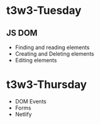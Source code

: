 # t3w3-Tuesday

## JS DOM
- Finding and reading elements
- Creating and Deleting elements
- Editing elements

# t3w3-Thursday
- DOM Events
- Forms
- Netlify